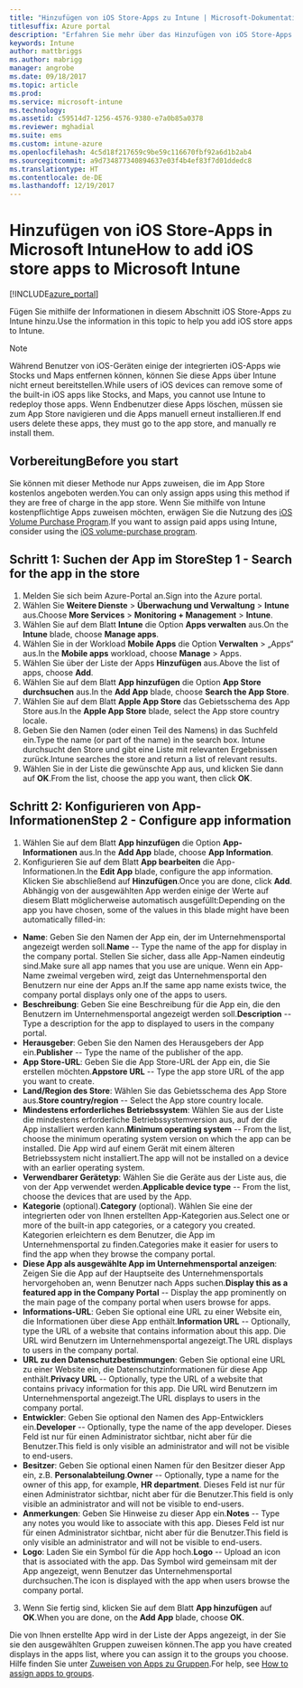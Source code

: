 ```yaml
---
title: "Hinzufügen von iOS Store-Apps zu Intune | Microsoft-Dokumentation"
titlesuffix: Azure portal
description: "Erfahren Sie mehr über das Hinzufügen von iOS Store-Apps in Intune.\""
keywords: Intune
author: mattbriggs
ms.author: mabrigg
manager: angrobe
ms.date: 09/18/2017
ms.topic: article
ms.prod: 
ms.service: microsoft-intune
ms.technology: 
ms.assetid: c59514d7-1256-4576-9380-e7a0b85a0378
ms.reviewer: mghadial
ms.suite: ems
ms.custom: intune-azure
ms.openlocfilehash: 4c5d18f217659c9be59c116670fbf92a6d1b2ab4
ms.sourcegitcommit: a9d734877340894637e03f4b4ef83f7d01ddedc8
ms.translationtype: HT
ms.contentlocale: de-DE
ms.lasthandoff: 12/19/2017
---
```

# <a name="how-to-add-ios-store-apps-to-microsoft-intune"></a><span data-ttu-id="42024-104">Hinzufügen von iOS Store-Apps in Microsoft Intune</span><span class="sxs-lookup"><span data-stu-id="42024-104">How to add iOS store apps to Microsoft Intune</span></span>

[!INCLUDE[azure_portal](./includes/azure_portal.md)]


<span data-ttu-id="42024-105">Fügen Sie mithilfe der Informationen in diesem Abschnitt iOS Store-Apps zu Intune hinzu.</span><span class="sxs-lookup"><span data-stu-id="42024-105">Use the information in this topic to help you add iOS store apps to Intune.</span></span>

>[!NOTE]
><span data-ttu-id="42024-106">Während Benutzer von iOS-Geräten einige der integrierten iOS-Apps wie Stocks und Maps entfernen können, können Sie diese Apps über Intune nicht erneut bereitstellen.</span><span class="sxs-lookup"><span data-stu-id="42024-106">While users of iOS devices can remove some of the built-in iOS apps like Stocks, and Maps, you cannot use Intune to redeploy those apps.</span></span> <span data-ttu-id="42024-107">Wenn Endbenutzer diese Apps löschen, müssen sie zum App Store navigieren und die Apps manuell erneut installieren.</span><span class="sxs-lookup"><span data-stu-id="42024-107">If end users delete these apps, they must go to the app store, and manually re install them.</span></span>

## <a name="before-you-start"></a><span data-ttu-id="42024-108">Vorbereitung</span><span class="sxs-lookup"><span data-stu-id="42024-108">Before you start</span></span>

<span data-ttu-id="42024-109">Sie können mit dieser Methode nur Apps zuweisen, die im App Store kostenlos angeboten werden.</span><span class="sxs-lookup"><span data-stu-id="42024-109">You can only assign apps using this method if they are free of charge in the app store.</span></span> <span data-ttu-id="42024-110">Wenn Sie mithilfe von Intune kostenpflichtige Apps zuweisen möchten, erwägen Sie die Nutzung des [iOS Volume Purchase Program](vpp-apps-ios.md).</span><span class="sxs-lookup"><span data-stu-id="42024-110">If you want to assign paid apps using Intune, consider using the [iOS volume-purchase program](vpp-apps-ios.md).</span></span>


## <a name="step-1---search-for-the-app-in-the-store"></a><span data-ttu-id="42024-111">Schritt 1: Suchen der App im Store</span><span class="sxs-lookup"><span data-stu-id="42024-111">Step 1 - Search for the app in the store</span></span>

1. <span data-ttu-id="42024-112">Melden Sie sich beim Azure-Portal an.</span><span class="sxs-lookup"><span data-stu-id="42024-112">Sign into the Azure portal.</span></span>
2. <span data-ttu-id="42024-113">Wählen Sie **Weitere Dienste** > **Überwachung und Verwaltung** > **Intune** aus.</span><span class="sxs-lookup"><span data-stu-id="42024-113">Choose **More Services** > **Monitoring + Management** > **Intune**.</span></span>
3. <span data-ttu-id="42024-114">Wählen Sie auf dem Blatt **Intune** die Option **Apps verwalten** aus.</span><span class="sxs-lookup"><span data-stu-id="42024-114">On the **Intune** blade, choose **Manage apps**.</span></span>
4. <span data-ttu-id="42024-115">Wählen Sie in der Workload **Mobile Apps** die Option **Verwalten** > „Apps“ aus.</span><span class="sxs-lookup"><span data-stu-id="42024-115">In the **Mobile apps** workload, choose **Manage** > Apps.</span></span>
5. <span data-ttu-id="42024-116">Wählen Sie über der Liste der Apps **Hinzufügen** aus.</span><span class="sxs-lookup"><span data-stu-id="42024-116">Above the list of apps, choose **Add**.</span></span>
6. <span data-ttu-id="42024-117">Wählen Sie auf dem Blatt **App hinzufügen** die Option **App Store durchsuchen** aus.</span><span class="sxs-lookup"><span data-stu-id="42024-117">In the **Add App** blade, choose **Search the App Store**.</span></span>
7. <span data-ttu-id="42024-118">Wählen Sie auf dem Blatt **Apple App Store** das Gebietsschema des App Store aus.</span><span class="sxs-lookup"><span data-stu-id="42024-118">In the **Apple App Store** blade, select the App store country locale.</span></span>
8. <span data-ttu-id="42024-119">Geben Sie den Namen (oder einen Teil des Namens) in das Suchfeld ein.</span><span class="sxs-lookup"><span data-stu-id="42024-119">Type the name (or part of the name) in the search box.</span></span> <span data-ttu-id="42024-120">Intune durchsucht den Store und gibt eine Liste mit relevanten Ergebnissen zurück.</span><span class="sxs-lookup"><span data-stu-id="42024-120">Intune searches the store and return a list of relevant results.</span></span>
9. <span data-ttu-id="42024-121">Wählen Sie in der Liste die gewünschte App aus, und klicken Sie dann auf **OK**.</span><span class="sxs-lookup"><span data-stu-id="42024-121">From the list, choose the app you want, then click **OK**.</span></span>

## <a name="step-2---configure-app-information"></a><span data-ttu-id="42024-122">Schritt 2: Konfigurieren von App-Informationen</span><span class="sxs-lookup"><span data-stu-id="42024-122">Step 2 - Configure app information</span></span>

1. <span data-ttu-id="42024-123">Wählen Sie auf dem Blatt **App hinzufügen** die Option **App-Informationen** aus.</span><span class="sxs-lookup"><span data-stu-id="42024-123">In the **Add App** blade, choose **App Information**.</span></span>
2. <span data-ttu-id="42024-124">Konfigurieren Sie auf dem Blatt **App bearbeiten** die App-Informationen.</span><span class="sxs-lookup"><span data-stu-id="42024-124">In the **Edit App** blade, configure the app information.</span></span> <span data-ttu-id="42024-125">Klicken Sie abschließend auf **Hinzufügen**.</span><span class="sxs-lookup"><span data-stu-id="42024-125">Once you are done, click **Add**.</span></span> <span data-ttu-id="42024-126">Abhängig von der ausgewählten App werden einige der Werte auf diesem Blatt möglicherweise automatisch ausgefüllt:</span><span class="sxs-lookup"><span data-stu-id="42024-126">Depending on the app you have chosen, some of the values in this blade might have been automatically filled-in:</span></span>
- <span data-ttu-id="42024-127">**Name**: Geben Sie den Namen der App ein, der im Unternehmensportal angezeigt werden soll.</span><span class="sxs-lookup"><span data-stu-id="42024-127">**Name** -- Type the name of the app for display in the company portal.</span></span> <span data-ttu-id="42024-128">Stellen Sie sicher, dass alle App-Namen eindeutig sind.</span><span class="sxs-lookup"><span data-stu-id="42024-128">Make sure all app names that you use are unique.</span></span> <span data-ttu-id="42024-129">Wenn ein App-Name zweimal vergeben wird, zeigt das Unternehmensportal den Benutzern nur eine der Apps an.</span><span class="sxs-lookup"><span data-stu-id="42024-129">If the same app name exists twice, the company portal displays only one of the apps to users.</span></span>
- <span data-ttu-id="42024-130">**Beschreibung**: Geben Sie eine Beschreibung für die App ein, die den Benutzern im Unternehmensportal angezeigt werden soll.</span><span class="sxs-lookup"><span data-stu-id="42024-130">**Description** -- Type a description for the app to displayed to users in the company portal.</span></span>
- <span data-ttu-id="42024-131">**Herausgeber**: Geben Sie den Namen des Herausgebers der App ein.</span><span class="sxs-lookup"><span data-stu-id="42024-131">**Publisher** -- Type the name of the publisher of the app.</span></span>
- <span data-ttu-id="42024-132">**App Store-URL**: Geben Sie die App Store-URL der App ein, die Sie erstellen möchten.</span><span class="sxs-lookup"><span data-stu-id="42024-132">**Appstore URL** -- Type the app store URL of the app you want to create.</span></span>
- <span data-ttu-id="42024-133">**Land/Region des Store**: Wählen Sie das Gebietsschema des App Store aus.</span><span class="sxs-lookup"><span data-stu-id="42024-133">**Store country/region** -- Select the App store country locale.</span></span>
- <span data-ttu-id="42024-134">**Mindestens erforderliches Betriebssystem**: Wählen Sie aus der Liste die mindestens erforderliche Betriebssystemversion aus, auf der die App installiert werden kann.</span><span class="sxs-lookup"><span data-stu-id="42024-134">**Minimum operating system** -- From the list, choose the minimum operating system version on which the app can be installed.</span></span> <span data-ttu-id="42024-135">Die App wird auf einem Gerät mit einem älteren Betriebssystem nicht installiert.</span><span class="sxs-lookup"><span data-stu-id="42024-135">The app will not be installed on a device with an earlier operating system.</span></span>
- <span data-ttu-id="42024-136">**Verwendbarer Gerätetyp**: Wählen Sie die Geräte aus der Liste aus, die von der App verwendet werden.</span><span class="sxs-lookup"><span data-stu-id="42024-136">**Applicable device type** -- From the list, choose the devices that are used by the App.</span></span>
- <span data-ttu-id="42024-137">**Kategorie** (optional).</span><span class="sxs-lookup"><span data-stu-id="42024-137">**Category** (optional).</span></span> <span data-ttu-id="42024-138">Wählen Sie eine der integrierten oder von Ihnen erstellten App-Kategorien aus.</span><span class="sxs-lookup"><span data-stu-id="42024-138">Select one or more of the built-in app categories, or a category you created.</span></span> <span data-ttu-id="42024-139">Kategorien erleichtern es dem Benutzer, die App im Unternehmensportal zu finden.</span><span class="sxs-lookup"><span data-stu-id="42024-139">Categories make it easier for users to find the app when they browse the company portal.</span></span>
- <span data-ttu-id="42024-140">**Diese App als ausgewählte App im Unternehmensportal anzeigen**: Zeigen Sie die App auf der Hauptseite des Unternehmensportals hervorgehoben an, wenn Benutzer nach Apps suchen.</span><span class="sxs-lookup"><span data-stu-id="42024-140">**Display this as a featured app in the Company Portal** -- Display the app prominently on the main page of the company portal when users browse for apps.</span></span>
- <span data-ttu-id="42024-141">**Informations-URL**: Geben Sie optional eine URL zu einer Website ein, die Informationen über diese App enthält.</span><span class="sxs-lookup"><span data-stu-id="42024-141">**Information URL** -- Optionally, type the URL of a website that contains information about this app.</span></span> <span data-ttu-id="42024-142">Die URL wird Benutzern im Unternehmensportal angezeigt.</span><span class="sxs-lookup"><span data-stu-id="42024-142">The URL displays to users in the company portal.</span></span>
- <span data-ttu-id="42024-143">**URL zu den Datenschutzbestimmungen**: Geben Sie optional eine URL zu einer Website ein, die Datenschutzinformationen für diese App enthält.</span><span class="sxs-lookup"><span data-stu-id="42024-143">**Privacy URL** -- Optionally, type the URL of a website that contains privacy information for this app.</span></span> <span data-ttu-id="42024-144">Die URL wird Benutzern im Unternehmensportal angezeigt.</span><span class="sxs-lookup"><span data-stu-id="42024-144">The URL displays to users in the company portal.</span></span>
- <span data-ttu-id="42024-145">**Entwickler**: Geben Sie optional den Namen des App-Entwicklers ein.</span><span class="sxs-lookup"><span data-stu-id="42024-145">**Developer** -- Optionally, type the name of the app developer.</span></span> <span data-ttu-id="42024-146">Dieses Feld ist nur für einen Administrator sichtbar, nicht aber für die Benutzer.</span><span class="sxs-lookup"><span data-stu-id="42024-146">This field is only visible an administrator and will not be visible to end-users.</span></span>
- <span data-ttu-id="42024-147">**Besitzer**: Geben Sie optional einen Namen für den Besitzer dieser App ein, z.B. **Personalabteilung**.</span><span class="sxs-lookup"><span data-stu-id="42024-147">**Owner** -- Optionally, type a name for the owner of this app, for example, **HR department**.</span></span>  <span data-ttu-id="42024-148">Dieses Feld ist nur für einen Administrator sichtbar, nicht aber für die Benutzer.</span><span class="sxs-lookup"><span data-stu-id="42024-148">This field is only visible an administrator and will not be visible to end-users.</span></span>
- <span data-ttu-id="42024-149">**Anmerkungen**: Geben Sie Hinweise zu dieser App ein.</span><span class="sxs-lookup"><span data-stu-id="42024-149">**Notes** -- Type any notes you would like to associate with this app.</span></span> <span data-ttu-id="42024-150">Dieses Feld ist nur für einen Administrator sichtbar, nicht aber für die Benutzer.</span><span class="sxs-lookup"><span data-stu-id="42024-150">This field is only visible an administrator and will not be visible to end-users.</span></span>
- <span data-ttu-id="42024-151">**Logo**: Laden Sie ein Symbol für die App hoch.</span><span class="sxs-lookup"><span data-stu-id="42024-151">**Logo** -- Upload an icon that is associated with the app.</span></span> <span data-ttu-id="42024-152">Das Symbol wird gemeinsam mit der App angezeigt, wenn Benutzer das Unternehmensportal durchsuchen.</span><span class="sxs-lookup"><span data-stu-id="42024-152">The icon is displayed with the app when users browse the company portal.</span></span>
3. <span data-ttu-id="42024-153">Wenn Sie fertig sind, klicken Sie auf dem Blatt **App hinzufügen** auf **OK**.</span><span class="sxs-lookup"><span data-stu-id="42024-153">When you are done, on the **Add App** blade, choose **OK**.</span></span>

<span data-ttu-id="42024-154">Die von Ihnen erstellte App wird in der Liste der Apps angezeigt, in der Sie sie den ausgewählten Gruppen zuweisen können.</span><span class="sxs-lookup"><span data-stu-id="42024-154">The app you have created displays in the apps list, where you can assign it to the groups you choose.</span></span> <span data-ttu-id="42024-155">Hilfe finden Sie unter [Zuweisen von Apps zu Gruppen](apps-deploy.md).</span><span class="sxs-lookup"><span data-stu-id="42024-155">For help, see [How to assign apps to groups](apps-deploy.md).</span></span>
